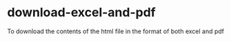 # download-excel-and-pdf
To download the contents of the html file in the format of both excel and pdf
